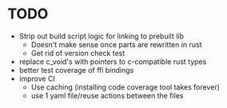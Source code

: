 # TODO

* Strip out build script logic for linking to prebuilt lib
  * Doesn't make sense once parts are rewritten in rust
  * Get rid of version check test
* replace c_void's with pointers to c-compatible rust types
* better test coverage of ffi bindings
* improve CI
  * Use caching (installing code coverage tool takes forever)
  * use 1 yaml file/reuse actions between the files
